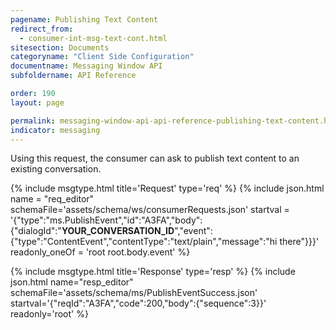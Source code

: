 ```yaml
---
pagename: Publishing Text Content
redirect_from:
  - consumer-int-msg-text-cont.html
sitesection: Documents
categoryname: "Client Side Configuration"
documentname: Messaging Window API
subfoldername: API Reference

order: 190
layout: page

permalink: messaging-window-api-api-reference-publishing-text-content.html
indicator: messaging
---
```


Using this request, the consumer can ask to publish text content to an existing conversation.

{% include msgtype.html title='Request' type='req' %}
{% include json.html name = "req_editor" 
        schemaFile='assets/schema/ws/consumerRequests.json'
	startval = '{"type":"ms.PublishEvent","id":"A3FA","body":{"dialogId":"__YOUR_CONVERSATION_ID__","event":{"type":"ContentEvent","contentType":"text/plain","message":"hi there"}}}'
	readonly_oneOf = 'root root.body.event' %}

{% include msgtype.html title='Response' type='resp' %}
{% include json.html name="resp_editor" 
	schemaFile='assets/schema/ms/PublishEventSuccess.json'
	startval='{"reqId":"A3FA","code":200,"body":{"sequence":3}}'
	readonly='root' %}
